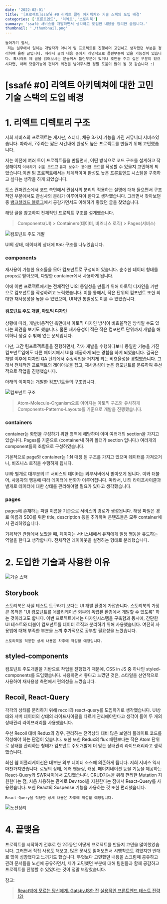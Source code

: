 ```yaml
---
date: '2022-02-01'
title: '[프로젝트]ssafé #0 리엑트 클린 아키텍처와 기술 스택의 도입 배경'
categories: ['프론트엔드', '리엑트','스토리북']
summary: 'ssafé 서비스를 개발하면서 생각하고 도입한 내용을 정리한 글입니다.'
thumbnail: './thumbnail.png'
---
```

 
```
들어가기 앞서,
 저는 실무에서 일하는 개발자가 아니며 팀 프로젝트를 진행하며 고민하고 생각했던 부분을 정리하여 올린 글입니다. 따라서 글의 내용 중에서 개념적으로 틀린부분이 있을 가능성이 있습니다. 혹시라도 제 글을 읽어보시는 분들께서 틀린부분이 있거나 조언을 주고 싶은 부분이 있으시다면, 아래 댓글기능에 편하게 의견을 남겨주시면 정말 도움이 많이 될 것 같습니다 :)
```

# [ssafé #0] 리엑트 아키텍쳐에 대한 고민 기술 스택의 도입 배경

# 1. 리액트 디렉토리 구조

저희 서비스의 프로젝트는 게시판, 스터디, 채용 3가지 기능을 가진 커뮤니티 서비스였습니다. 따라서, 7주라는 짧은 시간내에 완성도 높은 프로젝트를 만들기 위해 고민했습니다.

저는 이전에 여러 토이 프로젝트들을 만들면서, 어떤 방식으로 코드 구조를 설계하고 작성해야지 `이해하기 쉬운 코드`고 `유지 보수가 용이한 코드`를 작성할 수 있을지 고민하게 되었습니다.이번 팀 프로젝트에서는 체계적이며 완성도 높은 프론트엔드 시스템을 구축하고 싶다는 생각을 하게 되었습니다.

토스 컨퍼런스에서 코드 측면에서 관심사의 분리의 적용하는 설명에 대해 들으면서 구조적인 부분에서도 관심사의 분리가 이루어져야 한다고 생각했습니다. 그러면서 찾아보던 중 [뱅크샐러드 블로그](https://blog.banksalad.com/tech/build-a-website-with-gatsby/#-%EC%84%9C%EB%B9%84%EC%8A%A4%EB%A5%BC-%EB%A7%8C%EB%93%A4%EB%A9%B4%EC%84%9C)에서 공감가면서도 이해하기 좋았던 글을 찾았습니다.

해당 글을 참고하여 전체적인 프로젝트 구조를 설계했습니다.
> Components(UI) > Containers(데이터, 비즈니스 로직) > Pages(서비스)

![컴포넌트 주도 개발](https://i.imgur.com/eBbhlTf.png)

UI의 상태, 데이터의 상태에 따라 구조를 나누었습니다.

### components
재사용이 가능한 요소들을 모아 컴포넌트로 구성되어 있습니다. 순수한 데이터 형태를 props로 받아오며, 다양한 container에서 사용하게 됩니다.

이에 이번 프로젝트에서는 전체적인 UI의 통일성을 만들기 위해 아토믹 디자인을 기반으로 컴포넌트를 작성하려고 노력했습니다. 이를 통해서, 작은 단위의 컴포넌트 또한 최대한 재사용성을 높을 수 있었으며, UI적인 통일성도 이룰 수 있었습니다.

#### 컴포넌트 주도 개발, 아토믹 디자인

상황에 따라, 개발비용적인 측면에서 아토믹 디자인 방식이 비효율적인 방식일 수도 있다는 의견을 보기도 했습니다. 물론 재사용성이 적은 작은 컴포넌트 단위까지 개발을 해야하니 생길 수 밖에 없는 문제입니다.

다만, 그간  팀프로젝트들을 진행하면서, 각자 개발을 수행하다보니 동일한 기능을 가진 컴포넌트임에도 다른 페이지에서 UI을 제공하게 되는 경험을 하게 되었습니다. 결국은 개발 이후에 디자인 QA 단계에서 수정작업을 거치게 되는 비효율성을 경험했습니다. 그래서 전체적인 프로젝트의 레이아웃을 잡고, 재사용성이 높은 컴포넌트를 분류하여 우선적으로 작업을 진행했습니다.

아래의 이미지는 개발한 컴포넌트들의 구조입니다.

![컴포넌트 구조](https://i.imgur.com/PrmNttg.png)

> Atom-Molecule-Organism으로 이어지는 아토믹 구조와 유사하게 Components-Patterns-Layouts를 기준으로 개발을 진행했습니다.


### containers
container는 화면을 구성하기 위한 영역에 해당하며 이며 여러개의 section을 가지고 있습니다. Pages를 기준으로 (container내 하위 폴더가 section 입니다.) 여러개의 component들의 조합으로 구성하였습니다.

기본적으로 page와 container는 1:N 매칭 된 구조를 가지고 있으며 데이터를 가져오거나, 비즈니스 로직을 수행하게 됩니다.

UI와 별개로 대부분의 IT 서비스의 데이터는 외부서버에서 받아오게 됩니다. 이와 더불어, 사용자의 행동에 따라 데이터에 변화가 이루어집니다. 따라서, UI의 라이프사이클과 별개로 데이터에 대한 상태를 관리해야할 필요가 있다고 생각했습니다.


### pages
pages에 존재하는 파일 이름을 기준으로 서비스의 경로가 생성됩니다. 해당 파일은 경로 이름과 SEO를 위한 title, description 등을 추가하며 콘텐츠들은 모두 container에서 관리하였습니다.

기획적인 관점에서 보았을 때, 페이지는 서비스내에서 유저에게 일정 행동을 유도하는 역할을 한다고 생각합니다. 전체적인 레이아웃을 설정하는 형태로 분리했습니다.


# 2.  도입한 기술과 사용한 이유

![기술 스택](https://i.imgur.com/qV8QSpZ.png)

## Storybook
스토리북은 사실 테스트 도구라기 보다는 UI 개발 환경에 가깝습니다. 스토리북의 가장 큰 목적은 "UI 컴포넌트를 애플리케이션 외부의 독립된 환경에서 개발할 수 있도록" 하는 것이라고도 합니다. 이번 프로젝트에서는 디자인시스템을 구축함과 동시에, 간단한 UI 테스트와 더불어 컴포넌트를 데이터 로직과 분리하기 위해 사용했습니다. 여전히 사용법에 대해 부족한 부분을 느껴 추가적으로 공부할 필요성을 느꼈습니다.

`스토리북을 적용한 상세 내용은 차후에 작성할 예정입니다.`

## styled-components
컴포넌트 주도개발을 기반으로 작업을 진행했기 때문에, CSS in JS 중 하나인 styled-components를 도입했습니다. 사용하면서 좋다고 느꼈던 것은, 스타일을 선언적으로 사용하여 재사용성 측면에서 편의성을 느꼈습니다.


## Recoil, React-Query
각각의 상태를 분리하기 위해 recoil과 react-query를 도입하기로 생각했습니다. UI상태와 서버 데이터의 상태의 라이프사이클을 다르게 관리해야한다고 생각이 들어 두 개의 상태관리 라이브러리를 사용했습니다. 

우선 Recoil 대비 Redux의 경우, 관리하는 전역상태 대비 많은 보일러 플레이트 코드를 작성해야 하는 단점이 있습니다. 또한 또한 Redux의 flux 패턴보다는 작은 Atom 단위로 상태를 관리하는 형태가 컴포넌트 주도개발에 더 맞는 상태관리 라이브러리라고 생각했습니다.

최신 웹 어플리케이션은 대부분 외부 데이터 소스에 의존하게 됩니다. 저희 서비스 역시 마찬가지였습니다. 로딩의 상태, 에러 핸들링, 캐싱, 페이지네이션 등을 기능을 제공하는 React-Query와 SWR사이에서 고민했습니다. CRUD기능을 위해 편리한 Mutation 지원한다는 점, 처음 사용하는 관계로 Dev tool을 지원한다는 점에서 React-Query를 사용했습니다. 또한 React의 Suspense 기능을 사용하는 것 또한 편리했습니다.

`React-Query을 적용한 상세 내용은 차후에 작성할 예정입니다.`

![노션정리](https://i.imgur.com/mziy7X1.png)

# 4. 끝맺음
프로젝트를 시작하기 전후로 한 2주동안 어떻게 프로젝트를 만들지 고민을 많이했었습니다. 그러면서 직접 사용도 해보고, 많은 문서도 읽어보면서 시행착오도 겪었지만 반대로 많이 성장했다고 느끼기도 했습니다. 무엇보다 고민했던 내용을 스크럼때 공유하고 관려 문서들을 노션에 공유하면서, 제가 고민했던 부분에 대해 팀원들과 함께 공감하고 프로젝트를 진행할 수 있었다는 것이 정말 보람찼습니다. 


참고: 
> [React밖에 모르는 당신에게. GatsbyJS한 잔](https://blog.banksalad.com/tech/build-a-website-with-gatsby/)
> [실용적인 프론트엔드 테스트 전략 (2)](https://meetup.toast.com/posts/178)